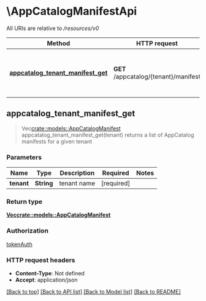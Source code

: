 # \AppCatalogManifestApi

All URIs are relative to */resources/v0*

Method | HTTP request | Description
------------- | ------------- | -------------
[**appcatalog_tenant_manifest_get**](AppCatalogManifestApi.md#appcatalog_tenant_manifest_get) | **GET** /appcatalog/{tenant}/manifest | returns a list of AppCatalog manifests for a given tenant



## appcatalog_tenant_manifest_get

> Vec<crate::models::AppCatalogManifest> appcatalog_tenant_manifest_get(tenant)
returns a list of AppCatalog manifests for a given tenant

### Parameters


Name | Type | Description  | Required | Notes
------------- | ------------- | ------------- | ------------- | -------------
**tenant** | **String** | tenant name | [required] |

### Return type

[**Vec<crate::models::AppCatalogManifest>**](AppCatalogManifest.md)

### Authorization

[tokenAuth](../README.md#tokenAuth)

### HTTP request headers

- **Content-Type**: Not defined
- **Accept**: application/json

[[Back to top]](#) [[Back to API list]](../README.md#documentation-for-api-endpoints) [[Back to Model list]](../README.md#documentation-for-models) [[Back to README]](../README.md)

